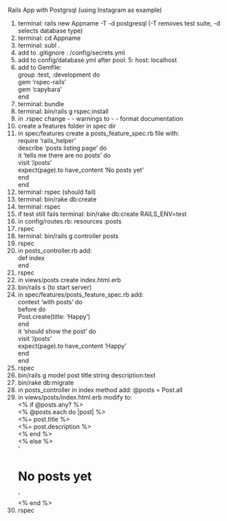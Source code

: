 Rails App with Postgrsql (using Instagram as example)

1. terminal:  rails new Appname -T -d postgresql (-T removes test suite, -d selects database type)
2. terminal:  cd Appname   
3. terminal:  subl .
4. add to .gitignore :   /config/secrets.yml
5. add to config/database.yml after pool: 5:   host: localhost
6. add to Gemfile:  <BR>
		group :test, :development do <BR>
			gem ‘rspec-rails’<BR>
			gem ‘capybara’<BR>
		end<BR>
7. terminal:  bundle
8. terminal: bin/rails g rspec:install
9. in .rspec change - - warnings to - - format documentation
10. create a features folder in spec dir
11. in spec/features create a posts_feature_spec.rb file with:<BR>
	require ‘rails_helper’<BR>
	describe ‘posts listing page’ do <BR>
		it ‘tells me there are no posts’ do <BR>
			visit ‘/posts’<BR>
			expect(page).to have_content ‘No posts yet’<BR>
		end<BR>
	end<BR>
12. terminal:  rspec (should fail)
13. terminal:  bin/rake db:create
14. terminal:  rspec
15. if test still fails  terminal:  bin/rake db:create RAILS_ENV=test
16. in config/routes.rb:  resources :posts
17. rspec
18. terminal: bin/rails g controller posts
19. rspec
20. in posts_controller.rb add:<BR> 
	def index<BR>
	end<BR>
21. rspec
22. in views/posts create index.html.erb
23. bin/rails s (to start server)
24. in spec/features/posts_feature_spec.rb add:<BR>
	context ‘with posts’ do<BR>
		before do<BR>
			Post.create(title: ‘Happy’)<BR>
		end<BR>
		it ‘should show the post’ do <BR>
			visit ‘/posts’<BR>
			expect(page).to have_content ‘Happy’<BR>
		end<BR>
	end<BR>
25. rspec
26. bin/rails g model post title:string description:text
27. bin/rake db:migrate
28. in posts_controller in index method add: @posts = Post.all
29. in views/posts/index.html.erb modify to: <BR> 
	<% if @posts.any? %><BR>
		<% @posts.each do |post| %><BR>
			<%= post.title %><BR>
			<%= post.description %><BR>
		<% end %><BR>
	<% else %><BR>
		'<h1>No posts yet</h1>'<BR>
	<% end %><BR>
30. rspec